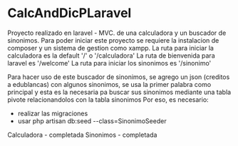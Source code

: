 # CalcAndDicPLaravel

Proyecto realizado en laravel - MVC. de una calculadora y un buscador de sinonimos.
Para poder iniciar este proyecto se requiere la instalacion de composer y un sistema de gestion como xampp.
La ruta para iniciar la calculadora es la default '/' o '/calculadora'
La ruta de bienvenida para laravel es '/welcome'
La ruta para iniciar los sinonimos es '/sinonimo'

Para hacer uso de este buscador de sinonimos, se agrego un json (creditos a edublancas) con algunos sinonimos, se usa la primer palabra como principal y esta es la necesaria pa buscar sus sinonimos mediante una tabla pivote relacionandolos con la tabla sinonimos
Por eso, es necesario:
 * realizar las migraciones
 * usar php artisan db:seed --class=SinonimoSeeder


Calculadora - completada
Sinonimos - completada

 
